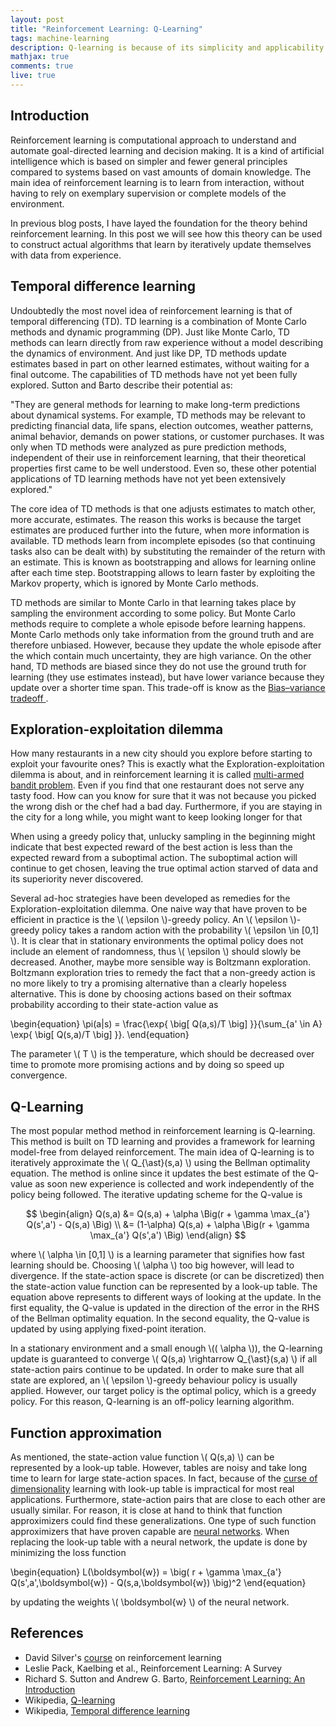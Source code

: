 ```yaml
---
layout: post
title: "Reinforcement Learning: Q-Learning"
tags: machine-learning
description: Q-learning is because of its simplicity and applicability the most popular algorithm in reinforcement learning. In this blog post, temporal difference learning, which is the basis of Q-learning is discussed together with the exploration-exploitation dilemma and how function approximation can help to remedy the curse of dimensionality. 
mathjax: true
comments: true
live: true
---
```


## Introduction
Reinforcement learning is computational approach to understand and automate goal-directed learning and decision making. It is a kind of artificial intelligence which is based on simpler and fewer general principles compared to systems based on vast amounts of domain knowledge. The main idea of reinforcement learning is to learn from interaction, without having to rely on exemplary supervision or complete models of the environment.

In previous blog posts, I have layed the foundation for the theory behind reinforcement learning. In this post we will see how this theory can be used to construct actual algorithms that learn by iteratively update themselves with data from experience.

## Temporal difference learning
Undoubtedly the most novel idea of reinforcement learning is that of temporal differencing (TD). TD learning is a combination of Monte Carlo methods and dynamic programming (DP). Just like Monte Carlo, TD methods can learn directly from raw experience without a model describing the dynamics of environment. And just like DP, TD methods update estimates based in part on other learned estimates, without waiting for a final outcome. The capabilities of TD methods have not yet been fully explored. Sutton and Barto describe their potential as:

<p class="message">
"They are general methods for learning to make long-term predictions about dynamical systems. For example, TD methods may be relevant to predicting financial data, life spans, election outcomes, weather patterns, animal behavior, demands on power stations, or customer purchases. It was only when TD methods were analyzed as pure prediction methods, independent of their use in reinforcement learning, that their theoretical properties first came to be well understood. Even so, these other potential applications of TD learning methods have not yet been extensively explored."
</p>

The core idea of TD methods is that one adjusts estimates to match other, more accurate, estimates. The reason this works is because the target estimates are produced further into the future, when more information is available. TD methods learn from incomplete episodes (so that continuing tasks also can be dealt with) by substituting the remainder of the return with an estimate. This is known as bootstrapping and allows for learning online after each time step. Bootstrapping allows to learn faster by exploiting the Markov property, which is ignored by Monte Carlo methods.

TD methods are similar to Monte Carlo in that learning takes place by sampling the environment according to some policy. But Monte Carlo methods require to complete a whole episode before learning happens. Monte Carlo methods only take information from the ground truth and are therefore unbiased. However, because they update the whole episode after the which contain much uncertainty, they are high variance. On the other hand, TD methods are biased since they do not use the ground truth for learning (they use estimates instead), but have lower variance because they update over a shorter time span. This trade-off is know as the [Bias–variance tradeoff
](https://en.wikipedia.org/wiki/Bias%E2%80%93variance_tradeoff).

## Exploration-exploitation dilemma
How many restaurants in a new city should you explore before starting to exploit your favourite ones? This is exactly what the Exploration-exploitation dilemma is about, and in reinforcement learning it is called [multi-armed bandit problem](https://en.wikipedia.org/wiki/Multi-armed_bandit). Even if you find that one restaurant does not serve any tasty food. How can you know for sure that it was not because you picked the wrong dish or the chef had a bad day. Furthermore, if you are staying in the city for a long while, you might want to keep looking longer for that

When using a greedy policy that, unlucky sampling in the beginning might indicate that best expected reward of the best action is less than the expected reward from a suboptimal action. The suboptimal action will continue to get chosen, leaving the true optimal action starved of data and its superiority never discovered.

Several ad-hoc strategies have been developed as remedies for the Exploration-exploitation dilemma. One naive way that have proven to be efficient in practice is the \\( \epsilon \\)-greedy policy. An \\( \epsilon \\)-greedy policy takes a random action with the probability \\( \epsilon \in [0,1] \\). It is clear that in stationary environments the optimal policy does not include an element of randomness, thus \\( \epsilon \\) should slowly be decreased. Another, maybe more sensible way is Boltzmann exploration. Boltzmann exploration tries to remedy the fact that a non-greedy action is no more likely to try a promising alternative than a clearly hopeless alternative. This is done by choosing actions based on their softmax probability according to their state-action value as

\begin{equation}
\pi(a|s) = \frac{\exp{ \big[ Q(a,s)/T \big] }}{\sum_{a' \in A} \exp{ \big[ Q(s,a)/T \big] }}.
\end{equation}

The parameter \\( T \\) is the temperature, which should be decreased over time to promote more promising actions and by doing so speed up convergence.

## Q-Learning
The most popular method method in reinforcement learning is Q-learning. This method is built on TD learning and provides a framework for learning model-free from delayed reinforcement. The main idea of Q-learning is to iteratively approximate the \\( Q_{\ast}(s,a) \\) using the Bellman optimality equation. The method is online since it updates the best estimate of the Q-value as soon new experience is collected and work independently of the policy being followed. The iterative updating scheme for the Q-value is

<p align="center">
$$
\begin{align}
Q(s,a) &= Q(s,a) + \alpha \Big(r + \gamma \max_{a'} Q(s',a') - Q(s,a) \Big) \\
       &= (1-\alpha) Q(s,a) + \alpha \Big(r + \gamma \max_{a'} Q(s',a') \Big)
\end{align}
$$
</p>

where \\( \alpha \in [0,1] \\) is a learning parameter that signifies how fast learning should be. Choosing \\( \alpha \\) too big however, will lead to divergence. If the state-action space is discrete (or can be discretized) then the state-action value function can be represented by a look-up table. The equation above represents to different ways of looking at the update. In the first equality, the Q-value is updated in the direction of the error in the RHS of the Bellman optimality equation. In the second equality, the Q-value is updated by using applying fixed-point iteration.

In a stationary environment and a small enough \\(( \alpha \\)), the Q-learning update is guaranteed to converge \\( Q(s,a) \rightarrow Q_{\ast}(s,a) \\) if all state-action pairs continue to be updated. In order to make sure that all state are explored, an \\( \epsilon \\)-greedy behaviour policy is usually applied. However, our target policy is the optimal policy, which is a greedy policy. For this reason, Q-learning is an off-policy learning algorithm.

## Function approximation
As mentioned, the state-action value function \\( Q(s,a) \\) can be represented by a look-up table. However, tables are noisy and take long time to learn for large state-action spaces. In fact, because of the [curse of dimensionality](https://en.wikipedia.org/wiki/Curse_of_dimensionality) learning with look-up table is impractical for most real applications. Furthermore, state-action pairs that are close to each other are usually similar. For reason, it is close at hand to think that function approximizers could find these generalizations. One type of such function approximizers that have proven capable are [neural networks](). When replacing the look-up table with a neural network, the update is done by minimizing the loss function

\begin{equation}
L(\boldsymbol{w}) = \big( r + \gamma \max_{a'} Q(s',a',\boldsymbol{w}) - Q(s,a,\boldsymbol{w}) \big)^2
\end{equation}

by updating the weights \\( \boldsymbol{w} \\) of the neural network.

## References
* David Silver's [course](http://www0.cs.ucl.ac.uk/staff/d.silver/web/Teaching.html) on reinforcement learning
* Leslie Pack, Kaelbing et al., Reinforcement Learning: A Survey
* Richard S. Sutton and Andrew G. Barto, [Reinforcement Learning: An Introduction](http://incompleteideas.net/book/bookdraft2017nov5.pdf)
* Wikipedia, [Q-learning](https://en.wikipedia.org/wiki/Q-learning)
* Wikipedia, [Temporal difference learning](https://en.wikipedia.org/wiki/Temporal_difference_learning)
